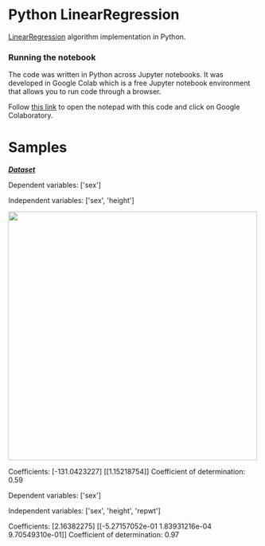 # Python LinearRegression

[LinearRegression](https://en.wikipedia.org/wiki/Linear_regression) algorithm implementation in Python.

### Running the notebook

The code was written in Python across Jupyter notebooks. It was developed in Google Colab which is a free Jupyter notebook environment that allows you to run code through a browser.

Follow [this link](https://drive.google.com/file/d/1lBMmlnnskxR9WhhqCvc1LmqT1HL5T6pj/view?usp=sharing) to open the notepad with this code and click on Google Colaboratory.

# Samples

[***Dataset***](https://github.com/sdukshis/ml-intro/blob/master/datasets/Davis.csv)

Dependent variables: ['sex']

Independent variables: ['sex', 'height']

<img src="https://github.com/Nekhocheninov/ClassificationAlgorithms/blob/main/LinearRegression/img/img_1.png" width="500">

Coefficients: 
 [-131.0423227] [[1.15218754]]
Coefficient of determination: 0.59

Dependent variables: ['sex']

Independent variables: ['sex', 'height', 'repwt']

Coefficients: 
 [2.16382275] [[-5.27157052e-01  1.83931216e-04  9.70549310e-01]]
Coefficient of determination: 0.97

